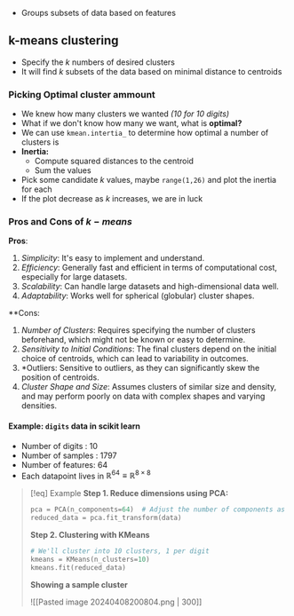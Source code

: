 - Groups subsets of data based on features

## k-means clustering
- Specify the $k$ numbers of desired clusters
- It will find $k$ subsets of the data based on minimal distance to centroids

### Picking Optimal cluster ammount
- We knew how many clusters we wanted *(10 for 10 digits)*
- What if we don't know how many we want, what is **optimal?**
- We can use `kmean.intertia_` to determine how optimal a number of clusters is
- **Inertia:**
	- Compute squared distances to the centroid
	- Sum the values
- Pick some candidate $k$ values, maybe `range(1,26)` and plot the inertia for each
- If the plot decrease as $k$ increases, we are in luck

### Pros and Cons of $k-means$
**Pros**:
1. *Simplicity*: It's easy to implement and understand.
1. *Efficiency*: Generally fast and efficient in terms of computational cost, especially for large datasets.
2. *Scalability*: Can handle large datasets and high-dimensional data well.
3. *Adaptability*: Works well for spherical (globular) cluster shapes.

**Cons:
1. *Number of Clusters*: Requires specifying the number of clusters beforehand, which might not be known or easy to determine.
2. *Sensitivity to Initial Conditions*: The final clusters depend on the initial choice of centroids, which can lead to variability in outcomes.
3. *Outliers: Sensitive to outliers, as they can significantly skew the position of centroids.
4. *Cluster Shape and Size*: Assumes clusters of similar size and density, and may perform poorly on data with complex shapes and varying densities.

#### Example: `digits` data in scikit learn
- Number of digits  : 10
- Number of samples : 1797
- Number of features: 64
- Each datapoint lives in $\mathbb{R}^{64} \equiv \mathbb{R}^{8\times 8}$

>[!eq] Example
>**Step 1. Reduce dimensions using PCA:**
>```python
>pca = PCA(n_components=64)  # Adjust the number of components as needed.
>reduced_data = pca.fit_transform(data)
>```
>**Step 2. Clustering with KMeans**
>```python
># We'll cluster into 10 clusters, 1 per digit
>kmeans = KMeans(n_clusters=10)
>kmeans.fit(reduced_data)
>```
>**Showing a sample cluster**
>
> ![[Pasted image 20240408200804.png | 300]]

<br>
